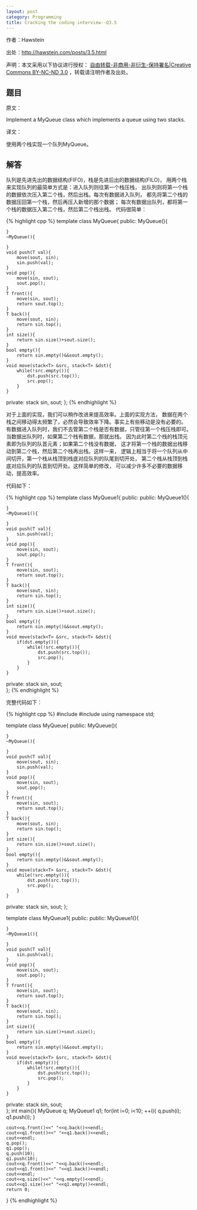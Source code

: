 ```yaml
---
layout: post
category: Programming
title: Cracking the coding interview--Q3.5
---
```


作者：Hawstein

出处：<http://hawstein.com/posts/3.5.html>

声明：本文采用以下协议进行授权：
[自由转载-非商用-非衍生-保持署名|Creative Commons BY-NC-ND 3.0](http://creativecommons.org/licenses/by-nc-nd/3.0/deed.zh)
，转载请注明作者及出处。

## 题目

原文：

Implement a MyQueue class which implements a queue using two stacks.

译文：

使用两个栈实现一个队列MyQueue。

## 解答

队列是先进先出的数据结构(FIFO)，栈是先进后出的数据结构(FILO)，
用两个栈来实现队列的最简单方式是：进入队列则往第一个栈压栈，
出队列则将第一个栈的数据依次压入第二个栈，然后出栈。每次有数据进入队列，
都先将第二个栈的数据压回第一个栈，然后再压入新增的那个数据；
每次有数据出队列，都将第一个栈的数据压入第二个栈，然后第二个栈出栈。
代码很简单：

{% highlight cpp %}
template <typename T>
class MyQueue{
public:
	MyQueue(){

	}
	~MyQueue(){

	}
	void push(T val){
		move(sout, sin);
		sin.push(val);
	}
	void pop(){
		move(sin, sout);
		sout.pop();
	}
	T front(){
		move(sin, sout);
		return sout.top();
	}
	T back(){
		move(sout, sin);
		return sin.top();
	}
	int size(){
		return sin.size()+sout.size();
	}
	bool empty(){
		return sin.empty()&&sout.empty();
	}
	void move(stack<T> &src, stack<T> &dst){
		while(!src.empty()){
			dst.push(src.top());
			src.pop();
		}
	}

private:
	stack<T> sin, sout;
};
{% endhighlight %}

对于上面的实现，我们可以稍作改进来提高效率。上面的实现方法，
数据在两个栈之间移动得太频繁了，必然会导致效率下降。事实上有些移动是没有必要的。
有数据进入队列时，我们不去管第二个栈是否有数据，只管往第一个栈压栈即可。
当数据出队列时，如果第二个栈有数据，那就出栈。
因为此时第二个栈的栈顶元素即为队列的队首元素；如果第二个栈没有数据，
这才将第一个栈的数据出栈移动到第二个栈，然后第二个栈再出栈。这样一来，
逻辑上相当于将一个队列从中间切开，第一个栈从栈顶到栈底对应队列的队尾到切开处，
第二个栈从栈顶到栈底对应队列的队首到切开处。这样简单的修改，
可以减少许多不必要的数据移动，提高效率。

代码如下：

{% highlight cpp %}
template <typename T>
class MyQueue1{
public:
public:
	MyQueue1(){

	}
	~MyQueue1(){

	}
	void push(T val){
		sin.push(val);
	}
	void pop(){
		move(sin, sout);
		sout.pop();
	}
	T front(){
		move(sin, sout);
		return sout.top();
	}
	T back(){
		move(sout, sin);
		return sin.top();
	}
	int size(){
		return sin.size()+sout.size();
	}
	bool empty(){
		return sin.empty()&&sout.empty();
	}
	void move(stack<T> &src, stack<T> &dst){
		if(dst.empty()){
			while(!src.empty()){
				dst.push(src.top());
				src.pop();
			}
		}
	}

private:
	stack<T> sin, sout;    
};
{% endhighlight %}

完整代码如下：

{% highlight cpp %}
#include <iostream>
#include <stack>
using namespace std;

template <typename T>
class MyQueue{
public:
	MyQueue(){

	}
	~MyQueue(){

	}
	void push(T val){
		move(sout, sin);
		sin.push(val);
	}
	void pop(){
		move(sin, sout);
		sout.pop();
	}
	T front(){
		move(sin, sout);
		return sout.top();
	}
	T back(){
		move(sout, sin);
		return sin.top();
	}
	int size(){
		return sin.size()+sout.size();
	}
	bool empty(){
		return sin.empty()&&sout.empty();
	}
	void move(stack<T> &src, stack<T> &dst){
		while(!src.empty()){
			dst.push(src.top());
			src.pop();
		}
	}

private:
	stack<T> sin, sout;
};

template <typename T>
class MyQueue1{
public:
public:
	MyQueue1(){

	}
	~MyQueue1(){

	}
	void push(T val){
		sin.push(val);
	}
	void pop(){
		move(sin, sout);
		sout.pop();
	}
	T front(){
		move(sin, sout);
		return sout.top();
	}
	T back(){
		move(sout, sin);
		return sin.top();
	}
	int size(){
		return sin.size()+sout.size();
	}
	bool empty(){
		return sin.empty()&&sout.empty();
	}
	void move(stack<T> &src, stack<T> &dst){
		if(dst.empty()){
			while(!src.empty()){
				dst.push(src.top());
				src.pop();
			}
		}
	}

private:
	stack<T> sin, sout;    
};
int main(){
	MyQueue<int> q;
	MyQueue1<int> q1;
	for(int i=0; i<10; ++i){
		q.push(i);
		q1.push(i);
	}

	cout<<q.front()<<" "<<q.back()<<endl;
	cout<<q1.front()<<" "<<q1.back()<<endl;
	cout<<endl;
	q.pop();
	q1.pop();
	q.push(10);
	q1.push(10);
	cout<<q.front()<<" "<<q.back()<<endl;
	cout<<q1.front()<<" "<<q1.back()<<endl;
	cout<<endl;
	cout<<q.size()<<" "<<q.empty()<<endl;
	cout<<q1.size()<<" "<<q1.empty()<<endl;        
	return 0;
}
{% endhighlight %}
